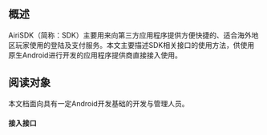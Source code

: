## 概述

AiriSDK（简称：SDK）主要用来向第三方应用程序提供方便快捷的、适合海外地区玩家使用的登陆及支付服务。本文主要描述SDK相关接口的使用方法，供使用原生Android进行开发的应用程序提供商直接接入使用。

## 阅读对象
本文档面向具有一定Android开发基础的开发与管理人员。

#### 接入接口
